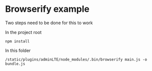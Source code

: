 # Browserify example

Two steps need to be done for this to work

In the project root

    npm install

In this folder

    /static/plugins/adminLTE/node_modules/.bin/browserify main.js -o bundle.js
